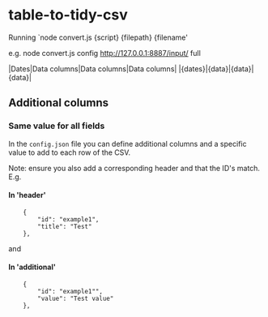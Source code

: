 # table-to-tidy-csv



Running
`node convert.js {script} {filepath} {filename'

e.g. node convert.js config http://127.0.0.1:8887/input/ full

|Dates|Data columns|Data columns|Data columns|
|{dates}|{data}|{data}|{data}|

## Additional columns

### Same value for all fields
In the `config.json` file you can define additional columns and a specific value to add to each row of the CSV.

 Note: ensure you also add a corresponding header and that the ID's match. E.g.
#### In 'header'
```
    {
        "id": "example1",
        "title": "Test"
    },
```
and
#### In 'additional'
```
    {
        "id": "example1"",
        "value": "Test value"
    },
```